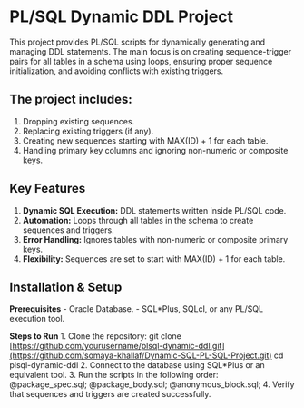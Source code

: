 # PL/SQL Dynamic DDL Project
This project provides PL/SQL scripts for dynamically generating and managing DDL statements. The main focus is on creating sequence-trigger pairs for all tables in a schema using loops, ensuring proper sequence initialization, and avoiding conflicts with existing triggers.
## **The project includes:**
  1. Dropping existing sequences.
  2. Replacing existing triggers (if any).
  3. Creating new sequences starting with MAX(ID) + 1 for each table.
  4. Handling primary key columns and ignoring non-numeric or composite keys.

## **Key Features**
  1. **Dynamic SQL Execution:** DDL statements written inside PL/SQL code.
  2. **Automation:** Loops through all tables in the schema to create sequences and triggers.
  3. **Error Handling:** Ignores tables with non-numeric or composite primary keys.
  4. **Flexibility:** Sequences are set to start with MAX(ID) + 1 for each table.

 ## **Installation & Setup**
  **Prerequisites**
      - Oracle Database.
      - SQL*Plus, SQLcl, or any PL/SQL execution tool.
    
  **Steps to Run**
      1. Clone the repository:
        git clone [https://github.com/yourusername/plsql-dynamic-ddl.git](https://github.com/somaya-khallaf/Dynamic-SQL-PL-SQL-Project.git)
        cd plsql-dynamic-ddl
      2. Connect to the database using SQL*Plus or an equivalent tool.
      3. Run the scripts in the following order:
        @package_spec.sql;
        @package_body.sql;
        @anonymous_block.sql;
     4. Verify that sequences and triggers are created successfully.
